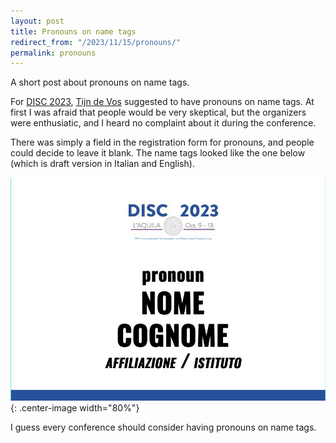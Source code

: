 ```yaml
---
layout: post
title: Pronouns on name tags
redirect_from: "/2023/11/15/pronouns/"
permalink: pronouns
---
```


A short post about pronouns on name tags. 

For [DISC 2023](https://www.disc-conference.org/wp/disc2023/), 
[Tijn de Vos](https://sites.google.com/view/tijndevos/) suggested to have 
pronouns on name tags. At first I was afraid that people would be very 
skeptical, but the organizers were enthusiatic, and I heard no complaint 
about it during the conference. 

There was simply a field in the registration form for pronouns, and people 
could decide to leave it blank. The name tags looked like the one below 
(which is draft version in Italian and English). 

![](../assets/DISC-name-tag.jpg){: .center-image width="80%"}

I guess every conference should consider having pronouns on name tags. 

